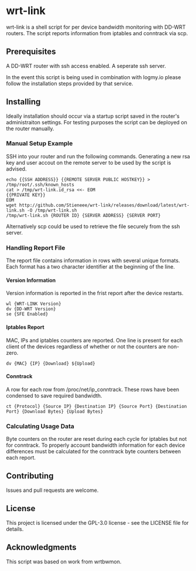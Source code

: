 # wrt-link

wrt-link is a shell script for per device bandwidth monitoring with DD-WRT routers.
The script reports information from iptables and conntrack via scp.

## Prerequisites

A DD-WRT router with ssh access enabled.
A seperate ssh server.

In the event this script is being used in combination with logmy.io please follow the installation steps provided by that service.

## Installing

Ideally installation should occur via a startup script saved in the router's administraiton settings.
For testing purposes the script can be deployed on the router manually.

### Manual Setup Example

SSH into your router and run the following commands.
Generating a new rsa key and user accout on the remote server to be used by the script is advised.

```
echo {{SSH ADDRESS}} {{REMOTE SERVER PUBLIC HOSTKEY}} > /tmp/root/.ssh/known_hosts
cat > /tmp/wrt-link.id_rsa <<- EOM
{{PRIVATE KEY}}
EOM
wget http://github.com/Stieneee/wrt-link/releases/download/latest/wrt-link.sh -O /tmp/wrt-link.sh
/tmp/wrt-link.sh {ROUTER ID} {SERVER ADDRESS} {SERVER PORT}
```

Alternatively scp could be used to retrieve the file securely from the ssh server.

### Handling Report File

The report file contains information in rows with several unique formats.
Each format has a two character identifier at the beginning of the line.

#### Version Information

Version information is reported in the frist report after the device restarts.

```
wl {WRT-LINK Version}
dv {DD-WRT Version}
se {SFE Enabled}
```

#### Iptables Report

MAC, IPs and iptables counters are reported.
One line is present for each client of the devices regardless of whether or not the counters are non-zero.

```
dv {MAC} {IP} {Download} ${Upload}
```

#### Conntrack

A row for each row from /proc/net/ip_conntrack.
These rows have been condensed to save required bandwidth.

```
ct {Protocol} {Source IP} {Destination IP} {Source Port} {Destination Port} {Download Bytes} {Upload Bytes}
```

### Calculating Usage Data
Byte counters on the router are reset during each cycle for iptables but not for conntrack.
To properly account bandwidth information for each device differences must be calculated for the conntrack byte counters between each report.

## Contributing
Issues and pull requests are welcome.

## License
This project is licensed under the GPL-3.0 license - see the LICENSE file for details.

## Acknowledgments
This script was based on work from wrtbwmon.

